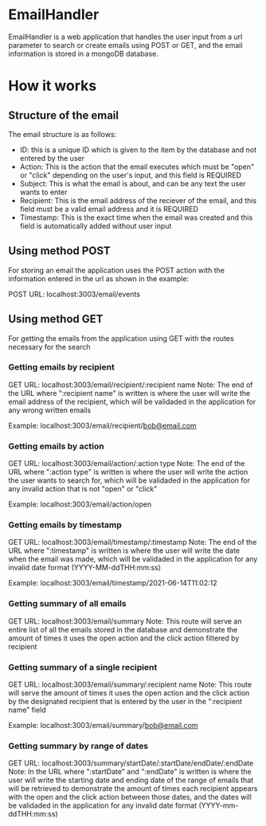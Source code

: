 # EmailHandler 
EmailHandler is a web application that handles the user input from a url parameter to search or create emails using POST or GET, and the email information is stored in a mongoDB database.

# How it works
## Structure of the email
The email structure is as follows:
 - ID: this is a unique ID which is given to the item by the database and not entered by the user
 - Action: This is the action that the email executes which must be "open" or "click" depending on the user's input, and this field is REQUIRED 
 - Subject: This is what the email is about, and can be any text the user wants to enter
 - Recipient: This is the email address of the reciever of the email, and this field must be a valid email address and it is REQUIRED
 - Timestamp: This is the exact time when the email was created and this field is automatically added without user input

## Using method POST
For storing an email the application uses the POST action with the information entered in the url as shown in the example:

POST URL: localhost:3003/email/events

## Using method GET
For getting the emails from the application using GET with the routes necessary for the search

### Getting emails by recipient
GET URL: localhost:3003/email/recipient/:recipient name
Note: The end of the URL where ":recipient name" is written is where the user will write the email address of the recipient, which will be validaded in the application for any wrong written emails

Example: localhost:3003/email/recipient/bob@email.com

### Getting emails by action
GET URL: localhost:3003/email/action/:action type
Note: The end of the URL where ":action type" is written is where the user will write the action the user wants to search for, which will be validaded in the application for any invalid action that is not "open" or "click"

Example: localhost:3003/email/action/open

### Getting emails by timestamp
GET URL: localhost:3003/email/timestamp/:timestamp
Note: The end of the URL where ":timestamp" is written is where the user will write the date when the email was made, which will be validaded in the application for any invalid date format (YYYY-MM-ddTHH:mm:ss)

Example: localhost:3003/email/timestamp/2021-06-14T11:02:12

### Getting summary of all emails
GET URL: localhost:3003/email/summary
Note: This route will serve an entire list of all the emails stored in the database and demonstrate the amount of times it uses the open action and the click action filtered by recipient

### Getting summary of a single recipient
GET URL: localhost:3003/email/summary/:recipient name
Note: This route will serve the amount of times it uses the open action and the click action by the designated recipient that is entered by the user in the ":recipient name" field

Example: localhost:3003/email/summary/bob@email.com

### Getting summary by range of dates
GET URL: localhost:3003/summary/startDate/:startDate/endDate/:endDate
Note: In the URL where ":startDate" and ":endDate" is written is where the user will write the starting date and ending date of the range of emails that will be retrieved to demonstrate the amount of times each recipient appears with the open and the click action between those dates, and the dates will be validaded in the application for any invalid date format (YYYY-mm-ddTHH:mm:ss)
